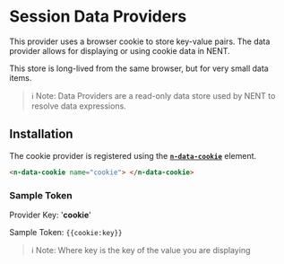# Session Data Providers

This provider uses a browser cookie to store key-value pairs. The data provider allows for displaying or using cookie data in NENT.

This store is long-lived from the same browser, but for very small data items.

> ℹ️ Note: Data Providers are a read-only data store used by NENT to resolve data expressions.

## Installation

The cookie provider is registered using the **[`n-data-cookie`](/components/n-data-cookie)** element.

```html
<n-data-cookie name="cookie"> </n-data-cookie>
```

### Sample Token

Provider Key: '**cookie**'

Sample Token: `{{cookie:key}}`

> ℹ️ Note: Where key is the key of the value you are displaying